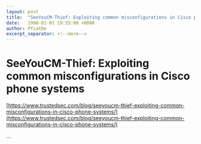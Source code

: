 ```yaml
---
layout: post
title:  "SeeYouCM-Thief: Exploiting common misconfigurations in Cisco phone systems"
date:   1990-01-01 19:55:00 +0000
author: PfiatDe
excerpt_separator: <!--more-->
---
```


# SeeYouCM-Thief: Exploiting common misconfigurations in Cisco phone systems

[https://www.trustedsec.com/blog/seeyoucm-thief-exploiting-common-misconfigurations-in-cisco-phone-systems/](https://www.trustedsec.com/blog/seeyoucm-thief-exploiting-common-misconfigurations-in-cisco-phone-systems/)

...
<!--more-->
